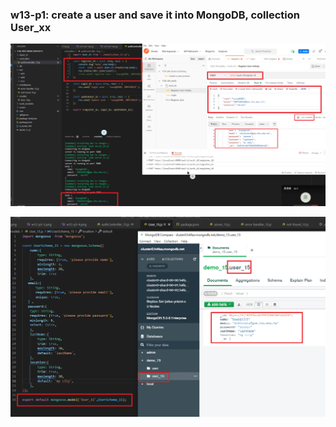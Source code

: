 ### w13-p1: create a user and save it into MongoDB, collection User_xx

![](w13-p1-1.png)

![](w13-p1-2.png)